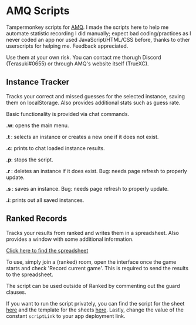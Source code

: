 # AMQ Scripts
Tampermonkey scripts for [AMQ](https://animemusicquiz.com/). I made the scripts here to help me automate statistic recording I did manually; expect bad coding/practices as I never coded an app nor used JavaScript/HTML/CSS before, thanks to other userscripts for helping me. Feedback appreciated.

Use them at your own risk. You can contact me thorugh Discord (Terasuki#0655) or through AMQ's website itself (TrueXC).

## Instance Tracker 

Tracks your correct and missed guesses for the selected instance, saving them on localStorage. Also provides additional stats such as guess rate.

Basic functionality is provided via chat commands.

**.w**: opens the main menu.

**.t <instance>**: selects an instance or creates a new one if it does not exist.

**.c**: prints to chat loaded instance results.

**.p**: stops the script.

**.r <instance>**: deletes an instance if it does exist. Bug: needs page refresh to properly update.

**.s <instance>**: saves an instance. Bug: needs page refresh to properly update.

**.i**: prints out all saved instances.

## Ranked Records

Tracks your results from ranked and writes them in a spreadsheet. Also provides a window with some additional information.

[Click here to find the spreadsheet](https://docs.google.com/spreadsheets/d/1__fuLTrf1Aonf8sQ3yeyWWgBelWlQuPBJ5rBFFKM77g/edit?usp=sharing)

To use, simply join a (ranked) room, open the interface once the game starts and check 'Record current game'. This is required to send the results to the spreadsheet.

The script can be used outside of Ranked by commenting out the guard clauses.

If you want to run the script privately, you can find the script for the sheet [here](macros/ranked-sheet.gs) and the template for the sheets [here](https://docs.google.com/spreadsheets/d/1uMkyW8L-qEYOEVpyRV4g3A_nApwa7boo9NIwq9z9-98/edit?usp=sharing). Lastly, change the value of the constant `scriptLink` to your app deployment link.
